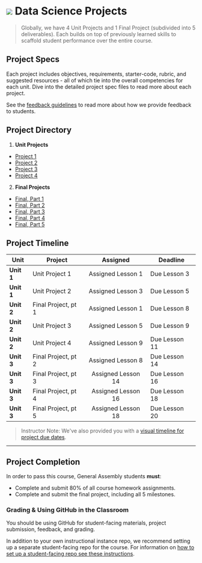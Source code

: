 # ![](https://ga-dash.s3.amazonaws.com/production/assets/logo-9f88ae6c9c3871690e33280fcf557f33.png) Data Science Projects

> Globally, we have 4 Unit Projects and 1 Final Project (subdivided into 5 deliverables). Each builds on top of previously learned skills to scaffold student performance over the entire course.

## Project Specs

Each project includes objectives, requirements, starter-code, rubric, and suggested resources - all of which tie into the overall competencies for each unit. Dive into the detailed project spec files to read more about each project.

See the [feedback guidelines](./project-feedback.md) to read more about how we provide feedback to students.

## Project Directory

1. **Unit Projects**
  - [Project 1](./unit-projects/project-1/readme.md)
  - [Project 2](./unit-projects/project-2/readme.md)
  - [Project 3](./unit-projects/project-3/readme.md)
  - [Project 4](./unit-projects/project-4/readme.md)


2. **Final Projects**
  - [Final, Part 1](./final-projects/01-lightning-talk/)
  - [Final, Part 2](./final-projects/02-experiment-writeup/readme.md)
  - [Final, Part 3](./final-projects/03-exploratory-analysis/readme.md)
  - [Final, Part 4](./final-projects/04-notebook-rough-draft/readme.md)
  - [Final, Part 5](./final-projects/05-presentation/readme.md)


## Project Timeline

| Unit | Project | Assigned | Deadline |
| --- | --- | :---: | --- |
| **Unit 1** | Unit Project 1 | Assigned Lesson 1 | Due Lesson 3 |
| **Unit 1** | Unit Project 2 | Assigned Lesson 3 | Due Lesson 5 |
| **Unit 2** | Final Project, pt 1 | Assigned Lesson 1 | Due Lesson 8 |
| **Unit 2** | Unit Project 3 | Assigned Lesson 5 | Due Lesson 9 |
| **Unit 2** | Unit Project 4 | Assigned Lesson 9 | Due Lesson 11 |
| **Unit 3** | Final Project, pt 2 | Assigned Lesson 8 | Due Lesson 14 |
| **Unit 3** | Final Project, pt 3 | Assigned Lesson 14 | Due Lesson 16 |
| **Unit 3** | Final Project, pt 4 | Assigned Lesson 16 | Due Lesson 18 |
| **Unit 3** | Final Project, pt 5 | Assigned Lesson 18 | Due Lesson 20 |



> Instructor Note: We've also provided you with a [visual timeline for project due dates](../resources/instructor-resources/DS-project-due-dates.pdf).


---

## Project Completion

In order to pass this course, General Assembly students **must**:

- Complete and submit 80% of all course homework assignments.
- Complete and submit the final project, including all 5 milestones.

### Grading & Using GitHub in the Classroom

You should be using GitHub for student-facing materials, project submission, feedback, and grading.

In addition to your own instructional instance repo, we recommend setting up a separate student-facing repo for the course. For information on [how to set up a student-facing repo see these instructions](../resources/instructor-resources/github-repo-instance-guide.md).

